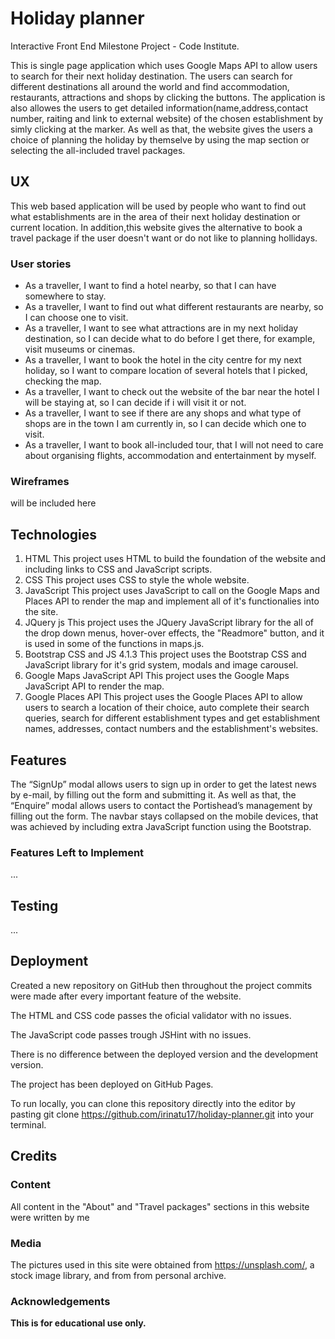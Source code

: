 # Holiday planner
Interactive Front End Milestone Project - Code Institute.

This is single page application which uses Google Maps API to allow users to search for their next holiday destination. The users can search for different destinations all around the world and find accommodation, restaurants, attractions and shops by clicking the buttons. The application is also allowes the users to get detailed information(name,address,contact number, raiting and link to external website) of the chosen establishment by simly clicking at the marker.
As well as that, the website gives the users a choice of planning the holiday by themselve by using the map section or selecting the all-included travel packages.
## UX
This web based application will be used by people who want to find out what establishments are in the area of their next holiday destination or current location. In addition,this website gives the alternative to book a travel package if the user doesn't want or do not like to planning hollidays.

### User stories
- As a traveller, I want to find a hotel nearby, so that I can have somewhere to stay.
- As a traveller, I want to find out what different restaurants are nearby, so I can choose one to visit.
- As a traveller, I want to see what attractions are in my next holiday destination, so I can decide what to do before I get there, for example, visit museums or cinemas.
- As a traveller, I want to book the hotel in the city centre for my next holiday, so I want to compare location of several hotels that I picked, checking the map.
- As a traveller, I want to check out the website of the bar near the hotel I will be staying at, so I can decide if i will visit it or not.
- As a traveller, I want to see if there are any shops and what type of shops are in the town I am currently in, so I can decide which one to visit.
- As a traveller, I want to book all-included tour, that I will not need to care about organising flights, accommodation and entertainment by myself.

### Wireframes
will be included here

## Technologies
1. HTML
This project uses HTML to build the foundation of the website and including links to CSS and JavaScript scripts.
2. CSS
This project uses CSS to style the whole website.
3. JavaScript
This project uses JavaScript to call on the Google Maps and Places API to render the map and implement all of it's functionalies into the site.
4. JQuery js
This project uses the JQuery JavaScript library for the all of the drop down menus, hover-over effects, the "Readmore" button, and it is used in some of the functions in maps.js.
5. Bootstrap CSS and JS 4.1.3
This project uses the Bootstrap CSS and JavaScript library for it's grid system, modals and image carousel.
6. Google Maps JavaScript API
This project uses the Google Maps JavaScript API to render the map.
7. Google Places API
This project uses the Google Places API to allow users to search a location of their choice, auto complete their search queries, search for different establishment types and get establishment names, addresses, contact numbers and the establishment's websites.


## Features
The “SignUp” modal allows users to sign up in order to get the latest news by e-mail, by filling out the form and submitting it. As well as that, the “Enquire” modal allows users to contact the Portishead’s management by filling out the form.
The navbar stays collapsed on the mobile devices, that was achieved by including extra JavaScript function using the Bootstrap.

### Features Left to Implement
...
## Testing
...
## Deployment
Created a new repository on GitHub then throughout the project commits were made after every important feature of the website.

The HTML and CSS code passes the oficial validator with no issues.

The JavaScript code passes trough JSHint with no issues.

There is no difference between the deployed version and the development version.

The project has been deployed on GitHub Pages.

To run locally, you can clone this repository directly into the editor by pasting git clone https://github.com/irinatu17/holiday-planner.git into your terminal.
## Credits

### Content
All content in the "About" and "Travel packages" sections in this website were written by me
### Media
The pictures used in this site were obtained from https://unsplash.com/, a stock image library, and from from personal archive.
### Acknowledgements

**This is for educational use only.**

